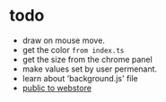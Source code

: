 # todo

- draw on mouse move.
- get the color `from index.ts`
- get the size from the chrome panel
- make values set by user permenant.
- learn about 'background.js' file
- [public to webstore](https://developer.chrome.com/docs/webstore/publish/)
